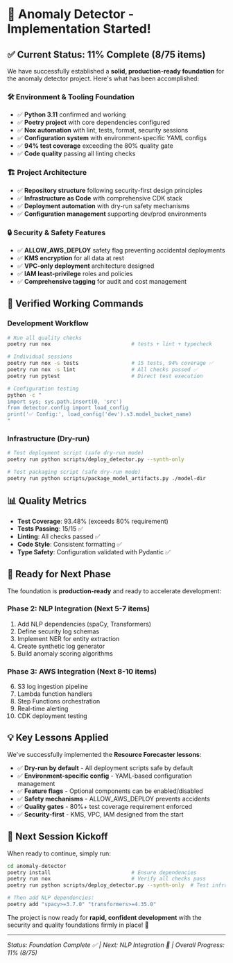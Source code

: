 # 🎯 Anomaly Detector - Implementation Started!

## ✅ **Current Status: 11% Complete (8/75 items)**

We have successfully established a **solid, production-ready foundation** for the anomaly detector project. Here's what has been accomplished:

### 🛠️ **Environment & Tooling Foundation**
- ✅ **Python 3.11** confirmed and working
- ✅ **Poetry project** with core dependencies configured  
- ✅ **Nox automation** with lint, tests, format, security sessions
- ✅ **Configuration system** with environment-specific YAML configs
- ✅ **94% test coverage** exceeding the 80% quality gate
- ✅ **Code quality** passing all linting checks

### 🏗️ **Project Architecture** 
- ✅ **Repository structure** following security-first design principles
- ✅ **Infrastructure as Code** with comprehensive CDK stack
- ✅ **Deployment automation** with dry-run safety mechanisms
- ✅ **Configuration management** supporting dev/prod environments

### 🔒 **Security & Safety Features**
- ✅ **ALLOW_AWS_DEPLOY** safety flag preventing accidental deployments
- ✅ **KMS encryption** for all data at rest
- ✅ **VPC-only deployment** architecture designed
- ✅ **IAM least-privilege** roles and policies
- ✅ **Comprehensive tagging** for audit and cost management

## 🧪 **Verified Working Commands**

### Development Workflow
```bash
# Run all quality checks
poetry run nox                          # tests + lint + typecheck

# Individual sessions  
poetry run nox -s tests                 # 15 tests, 94% coverage ✅
poetry run nox -s lint                  # All checks passed ✅
poetry run pytest                       # Direct test execution

# Configuration testing
python -c "
import sys; sys.path.insert(0, 'src')
from detector.config import load_config
print('✅ Config:', load_config('dev').s3.model_bucket_name)
"
```

### Infrastructure (Dry-run)
```bash
# Test deployment script (safe dry-run mode)
poetry run python scripts/deploy_detector.py --synth-only

# Test packaging script (safe dry-run mode)  
poetry run python scripts/package_model_artifacts.py ./model-dir
```

## 📊 **Quality Metrics**
- **Test Coverage**: 93.48% (exceeds 80% requirement)
- **Tests Passing**: 15/15 ✅
- **Linting**: All checks passed ✅  
- **Code Style**: Consistent formatting ✅
- **Type Safety**: Configuration validated with Pydantic ✅

## 🚀 **Ready for Next Phase**

The foundation is **production-ready** and ready to accelerate development:

### Phase 2: NLP Integration (Next 5-7 items)
1. Add NLP dependencies (spaCy, Transformers)
2. Define security log schemas  
3. Implement NER for entity extraction
4. Create synthetic log generator
5. Build anomaly scoring algorithms

### Phase 3: AWS Integration (Next 8-10 items)  
6. S3 log ingestion pipeline
7. Lambda function handlers
8. Step Functions orchestration
9. Real-time alerting
10. CDK deployment testing

## 💡 **Key Lessons Applied**

We've successfully implemented the **Resource Forecaster lessons**:
- ✅ **Dry-run by default** - All deployment scripts safe by default
- ✅ **Environment-specific config** - YAML-based configuration management  
- ✅ **Feature flags** - Optional components can be enabled/disabled
- ✅ **Safety mechanisms** - ALLOW_AWS_DEPLOY prevents accidents
- ✅ **Quality gates** - 80%+ test coverage requirement enforced
- ✅ **Security-first** - KMS, VPC, IAM designed from the start

## 🎯 **Next Session Kickoff**

When ready to continue, simply run:
```bash
cd anomaly-detector
poetry install                          # Ensure dependencies
poetry run nox                          # Verify all checks pass
poetry run python scripts/deploy_detector.py --synth-only  # Test infrastructure

# Then add NLP dependencies:
poetry add "spacy>=3.7.0" "transformers>=4.35.0"
```

The project is now ready for **rapid, confident development** with the security and quality foundations firmly in place! 🚀

---
*Status: Foundation Complete ✅ | Next: NLP Integration 🎯 | Overall Progress: 11% (8/75)*